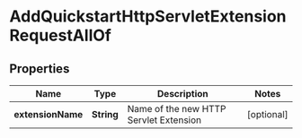 

# AddQuickstartHttpServletExtensionRequestAllOf


## Properties

| Name | Type | Description | Notes |
|------------ | ------------- | ------------- | -------------|
|**extensionName** | **String** | Name of the new HTTP Servlet Extension |  [optional] |



